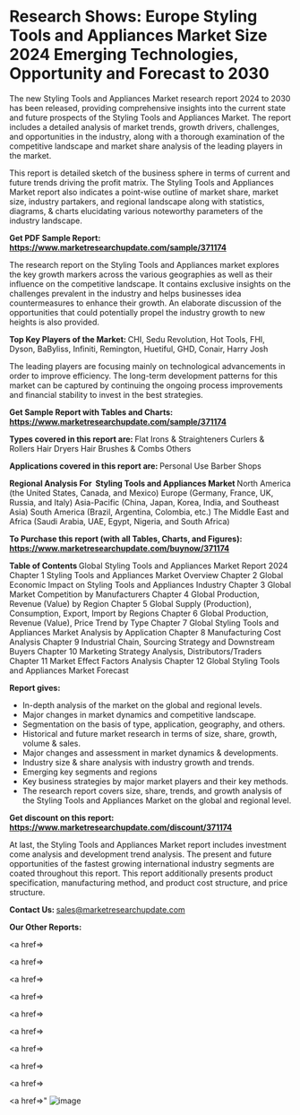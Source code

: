 # Research Shows: Europe Styling Tools and Appliances Market Size 2024 Emerging Technologies, Opportunity and Forecast to 2030

The new Styling Tools and Appliances Market research report 2024 to 2030 has been released, providing comprehensive insights into the current state and future prospects of the Styling Tools and Appliances Market. The report includes a detailed analysis of market trends, growth drivers, challenges, and opportunities in the industry, along with a thorough examination of the competitive landscape and market share analysis of the leading players in the market.

This report is detailed sketch of the business sphere in terms of current and future trends driving the profit matrix. The Styling Tools and Appliances Market report also indicates a point-wise outline of market share, market size, industry partakers, and regional landscape along with statistics, diagrams, &amp; charts elucidating various noteworthy parameters of the industry landscape.

<strong><b>Get PDF Sample Report: <a href=https://www.marketresearchupdate.com/sample/371174>https://www.marketresearchupdate.com/sample/371174</a></b></strong>

The research report on the Styling Tools and Appliances market explores the key growth markers across the various geographies as well as their influence on the competitive landscape. It contains exclusive insights on the challenges prevalent in the industry and helps businesses idea countermeasures to enhance their growth. An elaborate discussion of the opportunities that could potentially propel the industry growth to new heights is also provided.

<strong><b>Top Key Players of the Market:
</b></strong>CHI, Sedu Revolution, Hot Tools, FHI, Dyson, BaByliss, Infiniti, Remington, Huetiful, GHD, Conair, Harry Josh<strong><b>
</b></strong>

The leading players are focusing mainly on technological advancements in order to improve efficiency. The long-term development patterns for this market can be captured by continuing the ongoing process improvements and financial stability to invest in the best strategies.

<strong><b>Get Sample Report with Tables and Charts: <a href=https://www.marketresearchupdate.com/sample/371174>https://www.marketresearchupdate.com/sample/371174</a></b></strong>

<strong><b>Types covered in this report are:
</b></strong>Flat Irons & Straighteners
Curlers & Rollers
Hair Dryers
Hair Brushes & Combs
Others<strong><b>
</b></strong>

<strong><b>Applications covered in this report are:
</b></strong>Personal Use
Barber Shops<strong><b>
</b></strong>

<strong><b>Regional Analysis For  Styling Tools and Appliances Market</b></strong><strong><b>
</b></strong>North America (the United States, Canada, and Mexico)
Europe (Germany, France, UK, Russia, and Italy)
Asia-Pacific (China, Japan, Korea, India, and Southeast Asia)
South America (Brazil, Argentina, Colombia, etc.)
The Middle East and Africa (Saudi Arabia, UAE, Egypt, Nigeria, and South Africa)

<strong><b>To Purchase this report (with all Tables, Charts, and Figures): <a href=https://www.marketresearchupdate.com/buynow/371174>https://www.marketresearchupdate.com/buynow/371174</a></b></strong>

<strong><b>Table of Contents</b></strong><strong><b>
</b></strong>Global Styling Tools and Appliances Market Report 2024
Chapter 1 Styling Tools and Appliances Market Overview
Chapter 2 Global Economic Impact on Styling Tools and Appliances Industry
Chapter 3 Global Market Competition by Manufacturers
Chapter 4 Global Production, Revenue (Value) by Region
Chapter 5 Global Supply (Production), Consumption, Export, Import by Regions
Chapter 6 Global Production, Revenue (Value), Price Trend by Type
Chapter 7 Global Styling Tools and Appliances Market Analysis by Application
Chapter 8 Manufacturing Cost Analysis
Chapter 9 Industrial Chain, Sourcing Strategy and Downstream Buyers
Chapter 10 Marketing Strategy Analysis, Distributors/Traders
Chapter 11 Market Effect Factors Analysis
Chapter 12 Global Styling Tools and Appliances Market Forecast

<strong><b>Report gives:</b></strong>

- In-depth analysis of the market on the global and regional levels.
- Major changes in market dynamics and competitive landscape.
- Segmentation on the basis of type, application, geography, and others.
- Historical and future market research in terms of size, share, growth, volume &amp; sales.
- Major changes and assessment in market dynamics &amp; developments.
- Industry size &amp; share analysis with industry growth and trends.
- Emerging key segments and regions
- Key business strategies by major market players and their key methods.
- The research report covers size, share, trends, and growth analysis of the Styling Tools and Appliances Market on the global and regional level.

<strong><b>Get discount on this report: <a href=https://www.marketresearchupdate.com/discount/371174>https://www.marketresearchupdate.com/discount/371174</a></b></strong>

At last, the Styling Tools and Appliances Market report includes investment come analysis and development trend analysis. The present and future opportunities of the fastest growing international industry segments are coated throughout this report. This report additionally presents product specification, manufacturing method, and product cost structure, and price structure.

<strong><b>Contact Us:
</b></strong>sales@marketresearchupdate.com

<strong>Our Other Reports:</strong>

<a href=></a>

<a href=></a>

<a href=></a>

<a href=></a>

<a href=></a>

<a href=></a>

<a href=></a>

<a href=></a>

<a href=></a>

<a href=></a>"
![image](https://github.com/Gayatrikarjule/Market-Analysis-360/assets/97346546/4414e32c-e291-4f2a-bad4-0568454255ce)
